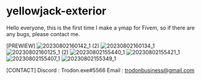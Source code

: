 # yellowjack-exterior

Hello everyone, this is the first time I make a ymap for Fivem, so if there are any bugs, please contact me.


   
[PREWIEW]
![20230802160142_1 (2)](https://github.com/trodon2410/yellowjack-exterior/assets/141275703/9c968e61-36d7-4dbd-8eb1-cc1061776520)
![20230802160134_1](https://github.com/trodon2410/yellowjack-exterior/assets/141275703/0017b171-16bb-4d6f-9af2-933ac2c29b66)
![20230802160125_1 (2)](https://github.com/trodon2410/yellowjack-exterior/assets/141275703/adc1ef3a-8982-4edd-b002-b56f7a905653)
![20230802155440_1](https://github.com/trodon2410/yellowjack-exterior/assets/141275703/83c1986c-1dbe-48e2-9684-e62283a11325)
![20230802155421_1](https://github.com/trodon2410/yellowjack-exterior/assets/141275703/dcef4be8-7430-4977-b1f1-ffcc936d30e0)
![20230802155407_1](https://github.com/trodon2410/yellowjack-exterior/assets/141275703/a79040db-9293-47da-b9f7-0563c981c98a)
![20230802155349_1](https://github.com/trodon2410/yellowjack-exterior/assets/141275703/b8150e3e-84d8-4883-b3f7-ed9c831477c6)


[CONTACT]
Discord : Trodon.exe#5566
Email : trodonbusiness@gmail.com
